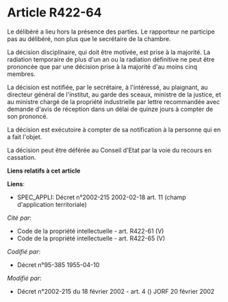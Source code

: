 # Article R422-64

Le délibéré a lieu hors la présence des parties. Le rapporteur ne participe pas au délibéré, non plus que le secrétaire de la
chambre.

La décision disciplinaire, qui doit être motivée, est prise à la majorité. La radiation temporaire de plus d'un an ou la
radiation définitive ne peut être prononcée que par une décision prise à la majorité d'au moins cinq membres.

La décision est notifiée, par le secrétaire, à l'intéressé, au plaignant, au directeur général de l'institut, au garde des
sceaux, ministre de la justice, et au ministre chargé de la propriété industrielle par lettre recommandée avec demande d'avis
de réception dans un délai de quinze jours à compter de son prononcé.

La décision est exécutoire à compter de sa notification à la personne qui en a fait l'objet.

La décision peut être déférée au Conseil d'Etat par la voie du recours en cassation.

**Liens relatifs à cet article**

**Liens**:

  - SPEC_APPLI: Décret n°2002-215 2002-02-18 art. 11 (champ d'application territoriale)

_Cité par_:

  - Code de la propriété intellectuelle - art. R422-61 (V)
  - Code de la propriété intellectuelle - art. R422-65 (V)

_Codifié par_:

  - Décret n°95-385 1955-04-10

_Modifié par_:

  - Décret n°2002-215 du 18 février 2002 - art. 4 () JORF 20 février 2002
